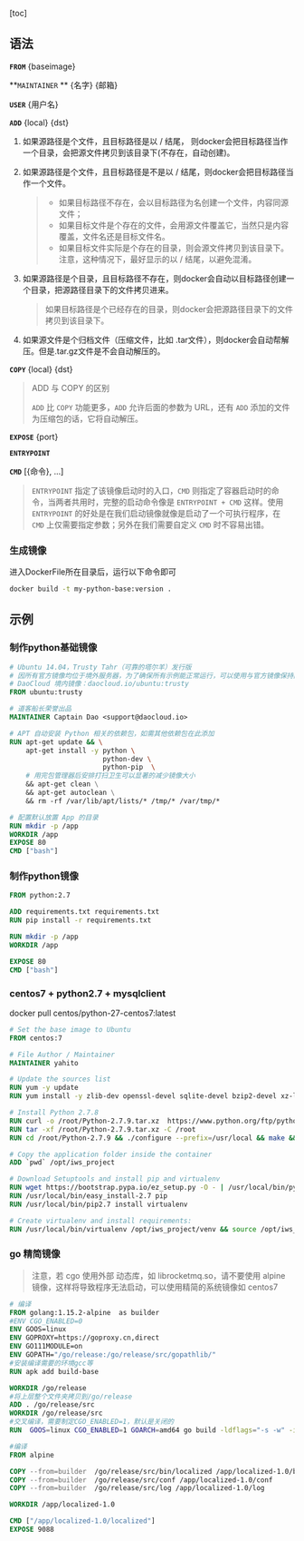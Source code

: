 [toc]

## 语法

**`FROM`** {baseimage} 

**`MAINTAINER` ** {名字} {邮箱}  

**`USER`** {用户名}

**`ADD`** {local} {dst}   

1. 如果源路径是个文件，且目标路径是以 / 结尾， 则docker会把目标路径当作一个目录，会把源文件拷贝到该目录下(不存在，自动创建)。
   

   
2. 如果源路径是个文件，且目标路径是不是以 / 结尾，则docker会把目标路径当作一个文件。
   > * 如果目标路径不存在，会以目标路径为名创建一个文件，内容同源文件；
   > * 如果目标文件是个存在的文件，会用源文件覆盖它，当然只是内容覆盖，文件名还是目标文件名。
   > * 如果目标文件实际是个存在的目录，则会源文件拷贝到该目录下。 注意，这种情况下，最好显示的以 / 结尾，以避免混淆。

3. 如果源路径是个目录，且目标路径不存在，则docker会自动以目标路径创建一个目录，把源路径目录下的文件拷贝进来。

   > 如果目标路径是个已经存在的目录，则docker会把源路径目录下的文件拷贝到该目录下。

4. 如果源文件是个归档文件（压缩文件，比如 .tar文件），则docker会自动帮解压。但是.tar.gz文件是不会自动解压的。

**`COPY`** {local} {dst}

>ADD 与 COPY 的区别
>
> `ADD` 比 `COPY` 功能更多，`ADD` 允许后面的参数为 URL，还有 `ADD` 添加的文件为压缩包的话，它将自动解压。

**`EXPOSE`** {port}

**`ENTRYPOINT`** 

**`CMD`** [{命令}, ...]

> `ENTRYPOINT` 指定了该镜像启动时的入口，`CMD` 则指定了容器启动时的命令，当两者共用时，完整的启动命令像是 `ENTRYPOINT + CMD` 这样。使用 `ENTRYPOINT` 的好处是在我们启动镜像就像是启动了一个可执行程序，在 `CMD` 上仅需要指定参数；另外在我们需要自定义 `CMD` 时不容易出错。

### 生成镜像

进入DockerFile所在目录后，运行以下命令即可

```sh
docker build -t my-python-base:version .
```

## 示例

### 制作python基础镜像

```dockerfile
# Ubuntu 14.04，Trusty Tahr（可靠的塔尔羊）发行版
# 因所有官方镜像均位于境外服务器，为了确保所有示例能正常运行，可以使用与官方镜像保持同步的 DaoCloud 境内镜像：
# DaoCloud 境内镜像：daocloud.io/ubuntu:trusty
FROM ubuntu:trusty

# 道客船长荣誉出品
MAINTAINER Captain Dao <support@daocloud.io>

# APT 自动安装 Python 相关的依赖包，如需其他依赖包在此添加
RUN apt-get update && \
    apt-get install -y python \
                       python-dev \
                       python-pip  \
    # 用完包管理器后安排打扫卫生可以显著的减少镜像大小
    && apt-get clean \
    && apt-get autoclean \
    && rm -rf /var/lib/apt/lists/* /tmp/* /var/tmp/* 

# 配置默认放置 App 的目录
RUN mkdir -p /app
WORKDIR /app
EXPOSE 80
CMD ["bash"]
```

### 制作python镜像

```dockerfile
FROM python:2.7

ADD requirements.txt requirements.txt
RUN pip install -r requirements.txt

RUN mkdir -p /app
WORKDIR /app

EXPOSE 80
CMD ["bash"]
```

### centos7 + python2.7 + mysqlclient

docker pull centos/python-27-centos7:latest

```dockerfile
# Set the base image to Ubuntu
FROM centos:7

# File Author / Maintainer
MAINTAINER yahito

# Update the sources list
RUN yum -y update
RUN yum install -y zlib-dev openssl-devel sqlite-devel bzip2-devel xz-libs gcc g++ build-essential make

# Install Python 2.7.8
RUN curl -o /root/Python-2.7.9.tar.xz  https://www.python.org/ftp/python/2.7.9/Python-2.7.9.tar.xz
RUN tar -xf /root/Python-2.7.9.tar.xz -C /root
RUN cd /root/Python-2.7.9 && ./configure --prefix=/usr/local && make && make altinstall

# Copy the application folder inside the container
ADD `pwd` /opt/iws_project

# Download Setuptools and install pip and virtualenv
RUN wget https://bootstrap.pypa.io/ez_setup.py -O - | /usr/local/bin/python2.7
RUN /usr/local/bin/easy_install-2.7 pip
RUN /usr/local/bin/pip2.7 install virtualenv

# Create virtualenv and install requirements:
RUN /usr/local/bin/virtualenv /opt/iws_project/venv && source /opt/iws_project/bin/activate && pip install -r /opt/iws_project/requirements.txt
```

### go 精简镜像

> 注意，若 cgo 使用外部 动态库，如 librocketmq.so，请不要使用 alpine 镜像，这样将导致程序无法启动，可以使用精简的系统镜像如 centos7

```dockerfile
# 编译
FROM golang:1.15.2-alpine  as builder
#ENV CGO_ENABLED=0
ENV GOOS=linux
ENV GOPROXY=https://goproxy.cn,direct
ENV GO111MODULE=on
ENV GOPATH="/go/release:/go/release/src/gopathlib/"
#安装编译需要的环境gcc等
RUN apk add build-base

WORKDIR /go/release
#将上层整个文件夹拷贝到/go/release
ADD . /go/release/src
WORKDIR /go/release/src
#交叉编译，需要制定CGO_ENABLED=1，默认是关闭的
RUN  GOOS=linux CGO_ENABLED=1 GOARCH=amd64 go build -ldflags="-s -w" -installsuffix cgo -o ./bin/localized main.go

#编译
FROM alpine

COPY --from=builder  /go/release/src/bin/localized /app/localized-1.0/bin/localized
COPY --from=builder  /go/release/src/conf /app/localized-1.0/conf
COPY --from=builder  /go/release/src/log /app/localized-1.0/log

WORKDIR /app/localized-1.0

CMD ["/app/localized-1.0/localized"]
EXPOSE 9088
```

